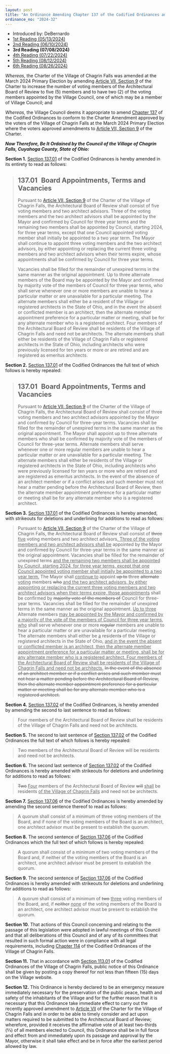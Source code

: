 ```yaml
---
layout: post
title: "An Ordinance Amending Chapter 137 of the Codified Ordinances and Amending Sections 137.01, 137.02 and 137.06 Regarding Architectural Board of Review Member Appointment and Quorum Requirements and Declaring an Emergency"
ordinance_no: "2024-32"
---
```


- Introduced by: DeBernardo
- [1st Reading (05/13/2024)][CFO 2024-32]
- [2nd Reading (06/10/2024)][CFO 2024-32-2]
- **3rd Reading (07/08/2024)**
- [4th Reading (07/22/2024)][CFO 2024-32-4]
- [5th Reading (08/12/2024)][CFO 2024-32-5]
- [6th Reading (08/26/2024)][CFO 2024-32-6]

_Whereas,_ the Charter of the Village of Chagrin Falls was amended at the March 2024 Primary Election by amending [Article VII, Section 9][CFC 7.9] of the Charter to increase the number of voting members of the Architectural Board of Review to five (5) members and to have two (2) of the voting members appointed by the Village Council, one of which may be a member of Village Council; and

_Whereas,_ the Village Council deems it appropriate to amend [Chapter 137][CFCO 137] of the Codified Ordinances to conform to the Charter Amendment approved by the voters of the Village of Chagrin Falls at the March 2024 Primary Election where the voters approved amendments to [Article VII, Section 9][CFC 7.9] of the Charter.

**_Now Therefore, Be It Ordained by the Council of the Village of Chagrin Falls, Cuyahoga County, State of Ohio:_**

**Section 1.** [Section 137.01][CFCO 137.01] of the Codified Ordinances is hereby amended in its entirety to read as follows:

> ## 137.01   Board Appointments, Terms and Vacancies
>
> Pursuant to [Article VII, Section 9][CFC 7.9] of the Charter of the Village of Chagrin Falls, the Architectural Board of Review shall consist of five voting members and two architect advisors. Three of the voting members and the two architect advisors shall be appointed by the Mayor and confirmed by Council for three year terms and the remaining two members shall be appointed by Council, starting 2024, for three year terms, except that one Council appointed voting member shall initially be appointed to a two year term. The Mayor shall continue to appoint three voting members and the two architect advisors, by either appointing or replacing the current three voting members and two architect advisors when their terms expire, whose appointments shall be confirmed by Council for three year terms.
>
> Vacancies shall be filled for the remainder of unexpired terms in the same manner as the original appointment. Up to three alternate members of the Board may be appointed by the Mayor and confirmed by majority vote of the members of Council for three year terms, who shall serve whenever one or more members are unable to hear a particular matter or are unavailable for a particular meeting. The alternate members shall either be a resident of the Village or registered architects in the State of Ohio, and in the event the absent or conflicted member is an architect, then the alternate member appointment preference for a particular matter or meeting, shall be for any alternate member who is a registered architect. Four members of the Architectural Board of Review shall be residents of the Village of Chagrin Falls and need not be architects. The alternate members shall either be residents of the Village of Chagrin Falls or registered architects in the State of Ohio, including architects who were previously licensed for ten years or more or are retired and are registered as emeritus architects.

**Section 2.** [Section 137.01][CFCO 137.01] of the Codified Ordinances the full text of which follows is hereby repealed:

> ## 137.01   Board Appointments, Terms and Vacancies
>
> Pursuant to [Article VII, Section 9][CFC 7.9] of the Charter of the Village of Chagrin Falls, the Architectural Board of Review shall consist of three voting members and two architect advisors appointed by the Mayor and confirmed by Council for three-year terms. Vacancies shall be filled for the remainder of unexpired terms in the same manner as the original appointment. The Mayor shall appoint up to three alternate members who shall be confirmed by majority vote of the members of Council for three-year terms. Alternate members shall serve whenever one or more regular members are unable to hear a particular matter or are unavailable for a particular meeting. The alternate members shall either be residents of the Village or registered architects in the State of Ohio, including architects who were previously licensed for ten years or more who are retired and are registered as emeritus architects. In the event of the absence of an architect member or if a conflict arises and such member must not hear a matter pending before the Architectural Board of Review, then the alternate member appointment preference for a particular matter or meeting shall be for any alternate member who is a registered architect.

**Section 3.** [Section 137.01][CFCO 137.01] of the Codified Ordinances is hereby amended, with strikeouts for deletions and underlining for additions to read as follows:

> Pursuant to [Article VII, Section 9][CFC 7.9] of the Charter of the Village of Chagrin Falls, the Architectural Board of Review shall consist of <del>three</del> <ins>five</ins> voting members and two architect advisors<ins>. Three of the voting members and two architect advisors shall be</ins> appointed by the Mayor and confirmed by Council for three-year terms in the same manner as the original appointment. Vacancies shall be filled for the remainder of unexpired terms <ins>and the remaining two members shall be appointed by Council, starting 2024, for three year terms, except that one Council appointed voting member shall initially be appointed to a two year term.</ins> The Mayor shall <ins>continue to</ins> appoint <del>up to</del> three <del>alternate</del> <ins>voting</ins> members <del>who</del> <ins>and the two architect advisors, by either appointing or replacing the current three voting members and two architect advisors when their terms expire, those appointments</ins> shall be confirmed by <del>majority vote of the members of</del> Council for three-year terms. Vacancies shall be filled for the remainder of unexpired terms in the same manner as the original appointment. <ins>Up to three</ins> Alternate members <ins>may be appointed by the Mayor and confirmed by a majority of the vote of the members of Council for three year terms, who</ins> shall serve whenever one or more <del>regular</del> members are unable to hear a particular matter or are unavailable for a particular meeting. The alternate members shall either be <ins>a</ins> resident<del>s</del> of the Village or registered architects in the State of Ohio, <ins>and in the event the absent or conflicted member is an architect, then the alternate member appointment preference for a particular matter or meeting, shall be for any alternate member who is a registered architect. Four members of the Architectural Board of Review shall be residents of the Village of Chagrin Falls and need not be architects.</ins> <del>In the event of the absence of an architect member or if a conflict arises and such member must not hear a matter pending before the Architectural Board of Review, then the alternate member appointment preference for a particular matter or meeting shall be for any alternate member who is a registered architect.</del>

**Section 4.** [Section 137.02][CFCO 137.02] of the Codified Ordinances, is hereby amended by amending the second to last sentence to read as follows:

> Four members of the Architectural Board of Review shall be residents of the Village of Chagrin Falls and need not be architects.

**Section 5.** The second to last sentence of [Section 137.02][CFCO 137.02] of the Codified Ordinances the full text of which follows is hereby repealed:

> Two members of the Architectural Board of Review will be residents and need not be architects.

**Section 6.** The second last sentence of [Section 137.02][CFCO 137.02] of the Codified Ordinances is hereby amended with strikeouts for deletions and underlining for additions to read as follows:

> <del>Two</del> <ins>Four</ins> members of the Architectural Board of Review <del>will</del> <ins>shall</ins> be residents <ins>of the Village of Chagrin Falls</ins> and need not be architects.

**Section 7.** [Section 137.06][CFCO 137.06] of the Codified Ordinances is hereby amended by amending the second sentence thereof to read as follows:

> A quorum shall consist of a minimum of three voting members of the Board, and if none of the voting members of the Board is an architect, one architect advisor must be present to establish the quorum.

**Section 8.** The second sentence of [Section 137.06][CFCO 137.06] of the Codified Ordinances which the full text of which follows is hereby repealed:

> A quorum shall consist of a minimum of two voting members of the Board and, if neither of the voting members of the Board is an architect, one architect advisor must be present to establish the quorum.

**Section 9.** The second sentence of [Section 137.06][CFCO 137.06] of the Codified Ordinances is hereby amended with strikeouts for deletions and underlining for additions to read as follows:

> A quorum shall consist of a minimum of <del>two</del> <ins>three</ins> voting members of the Board, and, if <del>neither</del> <ins>none</ins> of the voting members of the Board is an architect, one architect advisor must be present to establish the quorum.

**Section 10.** That actions of this Council concerning and relating to the passage of this legislation were adopted in lawful meetings of this Council and that all deliberations of this Council and of any of its committees that resulted in such formal action were in compliance with all legal requirements, including [Chapter 114][CFCO 114] of the Codified Ordinances of the Village of Chagrin Falls.

**Section 11.** That in accordance with [Section 113.01][CFCO 113.01] of the Codified Ordinances of the Village of Chagrin Falls, public notice of this Ordinance shall be given by posting a copy thereof for not less than fifteen (15) days on the Village website.

**Section 12.** This Ordinance is hereby declared to be an emergency measure immediately necessary for the preservation of the public peace, health and safety of the inhabitants of the Village and for the further reason that it is necessary that this Ordinance take immediate effect to carry out the recently approved amendment to [Article VII][CFC 7] of the Charter for the Village of Chagrin Falls and in order to be able to timely consider and act upon matters required to be submitted to the Architectural Board of Review; wherefore, provided it receives the affirmative vote of at least two-thirds (⅔) of all members elected to Council, this Ordinance shall be in full force and effect from and immediately upon its passage and approval by the Mayor, otherwise it shall take effect and be in force after the earliest period allowed by law.

[CFC 7.9]:</articles/article-vii-administrative-officers-departments-boards-and-commissions/#section-vii-9-architectural-board-of-review>
[CFC 7]:</articles/article-vii-administrative-officers-departments-boards-and-commissions/>
[CFCO 113.01]:</chapters/chapter-113-ordinances-and-resolutions/#11301-publication-and-posting>
[CFCO 114]:</chapters/chapter-114-open-meetings>
[CFCO 137.01]:</chapters/chapter-137-architectural-board-of-review/#13701-board-appointments-terms-and-vacancies>
[CFCO 137.02]:</chapters/chapter-137-architectural-board-of-review/#13702-membership>
[CFCO 137.06]:</chapters/chapter-137-architectural-board-of-review/#13706-quorum-duties-and-rules>
[CFCO 137]:</chapters/chapter-137-architectural-board-of-review/>
[CFO 2024-32]:</ordinance-2024-32>
[CFO 2024-32-2]:</ordinance-2024-32-2>
[CFO 2024-32-4]:</ordinance-2024-32-4>
[CFO 2024-32-5]:</ordinance-2024-32-5>
[CFO 2024-32-6]:</ordinance-2024-32-6>
